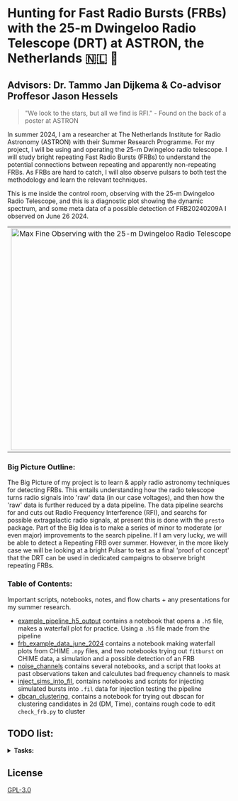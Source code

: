 
# Hunting for Fast Radio Bursts (FRBs) with the 25-m Dwingeloo Radio Telescope (DRT) at ASTRON, the Netherlands 🇳🇱 📡
## Advisors: Dr. Tammo Jan Dijkema & Co-advisor Proffesor Jason Hessels

> "We look to the stars, but all we find is RFI." - Found on the back of a poster at ASTRON

In summer 2024, I am a researcher at The Netherlands Institute for Radio Astronomy (ASTRON) with their Summer Research Programme. For my project, I will be using and operating the 25-m Dwingeloo radio telescope. I will study bright repeating Fast Radio Bursts (FRBs) to understand the potential connections between repeating and apparently non-repeating FRBs. As FRBs are hard to catch, I will also observe pulsars to both test the methodology and learn the relevant techniques.

This is me inside the control room, observing with the 25-m Dwingeloo Radio Telescope, and this is a diagnostic plot showing the dynamic spectrum, and some meta data of a possible detection of FRB20240209A I observed on June 26 2024.
<table>
  <tr>
    <td style="text-align: center;">
      <img src="https://afinemax.github.io/afinemax1/images/max_25m_1.jpg" alt="Max Fine Observing with the 25-m Dwingeloo Radio Telescope" width="500">
    </td>
    <td style="text-align: center;">
      <img src="https://afinemax.github.io/afinemax1/images/FRB20240209A_L1_Band_2024_06_26_10_33_18_tcand_297.8789500_dm_183.0_snr_6.1bandpass_corr.png" alt="Diagnostic Plot of a possible detection of FRB20240209A Observed on June 26 2024 by Max Fine" width="500">
    </td>
  </tr>
</table>

### Big Picture Outline:

The Big Picture of my project is to learn & apply radio astronomy techniques for detecting FRBs. This entails understanding how the radio telescope turns radio signals into 'raw' data (in our case voltages), and then how the 'raw' data is further reduced by a data pipeline. The data pipeline searchs for and cuts out Radio Frequency Interference (RFI), and searchs for possible extragalactic radio signals, at present this is done with the `presto` package.  Part of the Big Idea is to make a series of minor to moderate (or even major) improvements to the search pipeline. If I am very lucky, we will be able to detect a Repeating FRB over summer. However, in the more likely case we will be looking at a bright Pulsar to test as a final 'proof of concept' that the DRT can be used in dedicated campaigns to observe bright repeating FRBs.     



### Table of Contents:
Important scripts, notebooks, notes, and flow charts + any presentations for my summer research. 

* [example_pipeline_h5_output](https://github.com/afinemax/Astron_2024/tree/main/example_pipeline__h5_output) contains a notebook that opens a `.h5` file, makes a waterfall plot for practice. Using a `.h5` file made from the pipeline
* [frb_example_data_june_2024](https://github.com/afinemax/Astron_2024/tree/main/frb_example_data_june_2024) contains a notebook making waterfall plots from CHIME `.npy` files, and two notebooks trying out `fitburst` on CHIME data, a simulation and a possible detection of an FRB
* [noise_channels](https://github.com/afinemax/Astron_2024/tree/main/noise_channels) contains several notebooks, and a script that looks at past observations taken and calculutes bad frequency channels to mask
* [inject_sims_into_fil](https://github.com/afinemax/Astron_2024/tree/main/inject_sims_into_fil), contains notebooks and scripts for injecting simulated bursts into `.fil` data for injection testing the pipeline
* [dbcan_clustering](https://github.com/afinemax/Astron_2024/tree/main/dbscan_clustering), contains a notebook for trying out dbscan for clustering candidates in 2d (DM, Time), contains rough code to edit `check_frb.py` to cluster
## TODO list:

<details>
  <summary><strong>Tasks:</strong></summary>

  ### Completed:
  - [x] Understand how FRB signals from space turn into dynamic spectra. See [flowchart](https://github.com/afinemax/Astron_2024/blob/main/flow_charts/frb_to_dynamic_spectra.pdf).
  - [x] Learn how to operate the 25-m Dwingeloo Radio Telescope.
  - [x] Learn how to use [Presto](https://github.com/scottransom/presto) for single pulse searches and RFI removal.
  - [x] Learn how the current pipeline works (`check_frb.py`). See [flowchart](https://github.com/afinemax/Astron_2024/blob/main/flow_charts/fil_to_dynamic_spectra.pdf).
    - Pipeline GitLab repo: [here](https://gitlab.camras.nl/dijkema/frbscripts)
    - My version of the pipeline: [here](https://github.com/afinemax/frbscripts)
    - [x] Create a file of known bad frequency channels to mask.
    - [x] Modify `start_frb.sh` & `check_frb.py` scripts to load from a catalog file instead of hardcoded sources.
  - [x] Learn how [Fetch](https://github.com/devanshkv/fetch) works and implement it into the pipeline.
    - Fetch is installed and working on Uranus!
  - [x] Learn how [TransientX](https://github.com/ypmen/TransientX) works.
  - [x] Understand what Burst Parameters can be observed & measured directly, and which ones can be inferred.
	- List out model components from FITBURST, polarization, fluence, etc.
  - [x] Understand how to use [fitburst](https://github.com/CHIMEFRB/fitburst).
  - [x] Try using `fitburst` on the CHIME data I have, simulated data, and my possible detection of FRB20240209A.
  - [x] Try a clustering algorithm for reducing the total number of candidates (e.g. DBSCAN).

  ### In Progress:
  - [ ] Modify the `start_frb.sh` script to record observations on Uranus & Mercurius computers.
	- Awaiting help from Paul & CAMRAS for cables connecting Uranus to Mercurius.
  - [ ] Implement [TransientX](https://github.com/ypmen/TransientX) into the pipeline.
	- Waiting for it to be installed on Uranus.
  - [x] Compare pipeline outputs when using the `--ignorechan` flag.
  - [x] Look into making simulated, injecting simulations into `.fil` files for testing.
	- `fitburst` has a cool `simulate_burst.py` script that can simulate dedispersed or dispersed dynamic spectrums, not sure how to inject those into `.fil` files.
	- [will](https://github.com/josephwkania/will/tree/master) is a simulator that can be used to inject (and extract!) simulated pulses into `.fil` files!
        - Struggling on cliping noise, and normalizing the `.fil` files, and adjusting the amplitude of the injected signal 
  - [x] Observe FRBs, and likely pulsars. Observing repeating FRB20240209A. See [ATel#16670 by Vishwangi Shah (McGill University) on behalf of the CHIME/FRB Collaboration](https://www.astronomerstelegram.org/?read=16670).
  - [x] Implement dbscan clustering into `check_frb.py`
  ### To Do:
  - [ ] Check we are using `ddplan` from `presto` correctly 
  - [ ] write an introduction section on `FRBS` and the DRT
  - [ ] Modify `check_frb.py` to run `fetch`, and move the files into the good and bad dirs
  - [ ] Fill in black boxes in the flowcharts.
	- Look into how `presto` actually removes RFI and finds pulses.
        - Look into how candidates are extracted from the `.fil` file.
  - [ ] Maybe make `.h5` files with full resolution instead of modified for fetch.
  - [ ] Injection testing the pipeline.
  - [ ] Test the pipeline on Crab or Pulsar and compare the number of recovered vs. missed bursts.
  - [ ] Combine data with other telescopes to measure fringes/localization.
</details>



## License

[GPL-3.0](https://github.com/afinemax/Astron_2024/blob/main/LICENSE)

